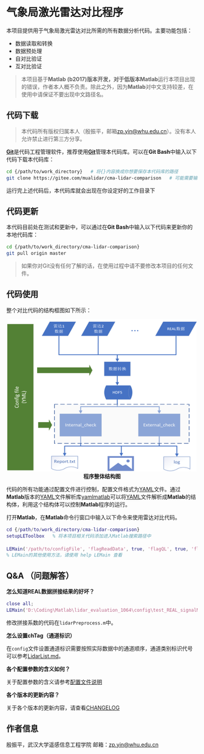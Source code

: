 # 气象局激光雷达对比程序

本项目提供用于气象局激光雷达对比所需的所有数据分析代码。主要功能包括：

- 数据读取和转换
- 数据预处理
- 自对比验证
- 互对比验证

> 本项目基于**Matlab (b2017)**版本开发，对于低版本**Matlab**运行本项目出现的错误，作者本人概不负责。除此之外，因为**Matlab**对中文支持较差，在使用中请保证不要出现中文路径名。

## 代码下载

> 本代码所有版权归属本人（殷振平，邮箱<zp.yin@whu.edu.cn>）。没有本人允许禁止进行第三方分享。

[**Git**][1]是代码工程管理软件，推荐使用[**Git**][1]管理本代码库。可以在**Git Bash**中输入以下代码下载本代码库：

```bash
cd {/path/to/work_directory}   # 将{}内容换成你想要保存本代码库的路径
git clone https://gitee.com/mualidar/cma-lidar-comparison   # 可能需要输入你的Gitee账号和密码
```

运行完上述代码后，本代码库就会出现在你设定好的工作目录下

## 代码更新

本代码目前处在测试和更新中，可以通过在**Git Bash**中输入以下代码来更新你的本地代码库：

```bash
cd {/path/to/work_directory/cma-lidar-comparison}
git pull origin master
```

> 如果你对Git没有任何了解的话，在使用过程中请不要修改本项目的任何文件。

## 代码使用

整个对比代码的结构框图如下所示：

<p align='center'>
<img src='./image/程序整体结构图.png', width=500, height=400, lat='结构图'>
<br>
<b>程序整体结构图</b>

代码的所有功能通过配置文件进行控制，配置文件格式为[YAML][2]文件。通过**Matlab**版本的[YAML][2]文件解析库[yamlmatlab][3]可以将[YAML][2]文件解析成**Matlab**的结构体，利用这个结构体可以控制**Matlab**程序的运行。

打开**Matlab**，在**Matlab**命令行窗口中输入以下命令来使用雷达对比代码。

```matlab
cd {/path/to/work_directory/cma-lidar-comparison}
setupLEToolbox   % 将本项目相关代码添加进入Matlab搜索路径中

LEMain('/path/to/configFile', 'flagReadData', true, 'flagQL', true, 'flagDebug', false);   % 显示雷达数据快照，其中注意设置config文件的绝对路径
% LEMain的其他使用方法，请使用 help LEMain 查看
```

## Q&A （问题解答）

**怎么知道REAL数据拼接结果的好坏？**

```matlab
close all;
LEMain('D:\Coding\Matlab\lidar_evaluation_1064\config\test_REAL_signalMerge_config.yml', 'flagReadData', true, 'flagDebug', true, 'flagQL', true);
```

修改拼接系数的代码在`lidarPreprocess.m`中。

**怎么设置chTag（通道标识）**

在`config`文件设置通道标识需要按照实际数据中的通道顺序，通道类别标识代号可以参考[LidarList.md](lidarList.md)。

**各个配置参数的含义如何？**

关于配置参数的含义请参考[配置文件说明](docs/配置文件说明.pdf)

**各个版本的更新内容？**

关于各个版本的更新内容，请查看[CHANGELOG](CHANGELOG)

## 作者信息

殷振平，武汉大学遥感信息工程学院
邮箱：zp.yin@whu.edu.cn

[1]: https://git-scm.com/downloads
[2]: https://yaml.org/
[3]: https://code.google.com/archive/p/yamlmatlab/